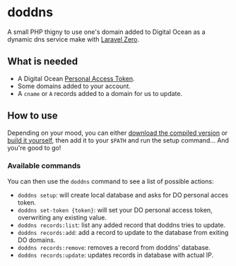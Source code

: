 # doddns

A small PHP thigny to use one's domain added to Digital Ocean as a dynamic dns service make with [Laravel Zero](https://github.com/laravel-zero/laravel-zero).

## What is needed

- A Digital Ocean [Personal Access Token](https://www.digitalocean.com/docs/api/create-personal-access-token/).
- Some domains added to your account.
- A `cname` or `A` records added to a domain for us to update.

## How to use

Depending on your mood, you can either [download the compiled version](https://github.com/jpmurray/doddns/raw/master/builds/doddns) or [build it yourself](https://laravel-zero.com/#/usage?id=building-a-standalone-application), then add it to your `$PATH` and run the setup command... And you're good to go!

### Available commands

You can then use the `doddns` command to see a list of possible actions:

- `doddns setup`: will create local database and asks for DO personal acces token.
- `doddns set-token {token}`: will set your DO personal access token, overwriting any existing value.
- `doddns records:list`: list any added record that doddns tries to update.
- `doddns records:add`: add a record to update to the database from exiting DO domains.
- `doddns records:remove`: removes a record from doddns' database.
- `doddns records:update`: updates records in database with actual IP.